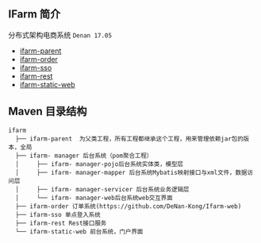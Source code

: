 ## IFarm 简介

分布式架构电商系统 `Denan 17.05`

- [ifarm-parent](https://github.com/DeNan-Kong/ifarm-parent)
- [ifarm-order](https://github.com/DeNan-Kong/ifarm-order)
- [ifarm-sso](https://github.com/DeNan-Kong/ifarm-sso)
- [ifarm-rest](https://github.com/DeNan-Kong/ifarm-rest)
- [ifarm-static-web](https://github.com/DeNan-Kong/ifarm-static-web)

## Maven 目录结构
    ifarm
      ├── ifarm-parent  为父类工程，所有工程都继承这个工程，用来管理依赖jar包的版本，全局
      ├── ifarm- manager 后台系统（pom聚合工程）
      │     ├── ifarm- manager-pojo后台系统实体类，模型层
      │     ├── ifarm- manager-mapper 后台系统Mybatis映射接口与xml文件，数据访问层
      │     ├── ifarm- manager-servicer 后台系统业务逻辑层
      │     └── ifarm- manager-web后台系统web交互界面
      ├── ifarm-order 订单系统(https://github.com/DeNan-Kong/Ifarm-web)
      ├── ifarm-sso 单点登入系统
      ├── ifarm-rest Rest接口服务      
      └── ifarm-static-web 前台系统，门户界面       
